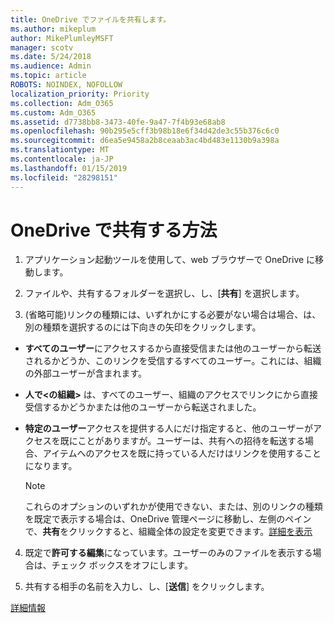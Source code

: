 ```yaml
---
title: OneDrive でファイルを共有します。
ms.author: mikeplum
author: MikePlumleyMSFT
manager: scotv
ms.date: 5/24/2018
ms.audience: Admin
ms.topic: article
ROBOTS: NOINDEX, NOFOLLOW
localization_priority: Priority
ms.collection: Adm_O365
ms.custom: Adm_O365
ms.assetid: d7738bb8-3473-40fe-9a47-7f4b93e68ab8
ms.openlocfilehash: 90b295e5cff3b98b18e6f34d42de3c55b376c6c0
ms.sourcegitcommit: d6ea5e9458a2b8ceaab3ac4bd483e1130b9a398a
ms.translationtype: MT
ms.contentlocale: ja-JP
ms.lasthandoff: 01/15/2019
ms.locfileid: "28298151"
---
```

# <a name="how-to-share-in-onedrive"></a>OneDrive で共有する方法

1. アプリケーション起動ツールを使用して、web ブラウザーで OneDrive に移動します。 
    
2. ファイルや、共有するフォルダーを選択し、し、[**共有**] を選択します。
    
3. (省略可能)リンクの種類には、いずれかにする必要がない場合は場合、は、別の種類を選択するのには下向きの矢印をクリックします。
    
  - **すべてのユーザー**にアクセスするから直接受信または他のユーザーから転送されるかどうか、このリンクを受信するすべてのユーザー。これには、組織の外部ユーザーが含まれます。 
    
  - **人で\<の組織\>** は、すべてのユーザー、組織のアクセスでリンクにから直接受信するかどうかまたは他のユーザーから転送されました。 
    
  - **特定のユーザー**アクセスを提供する人にだけ指定すると、他のユーザーがアクセスを既にことがありますが。ユーザーは、共有への招待を転送する場合、アイテムへのアクセスを既に持っている人だけはリンクを使用することになります。 
    
    > [!NOTE]
    > これらのオプションのいずれかが使用できない、または、別のリンクの種類を既定で表示する場合は、OneDrive 管理ページに移動し、左側のペインで、**共有**をクリックすると、組織全体の設定を変更できます。[詳細を表示](https://go.microsoft.com/fwlink/?linkid=871961)
  
4. 既定で**許可する編集**になっています。ユーザーのみのファイルを表示する場合は、チェック ボックスをオフにします。 
    
5. 共有する相手の名前を入力し、し、[**送信**] をクリックします。
    
[詳細情報](https://go.microsoft.com/fwlink/?linkid=871861)
  

